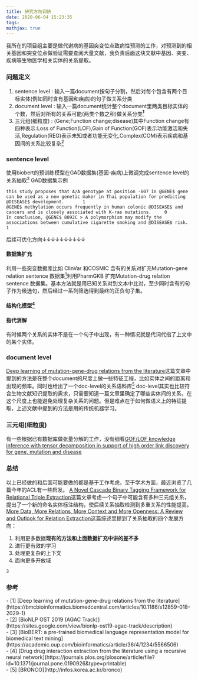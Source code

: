 ```yaml
---
title: 研究方向调研
date: 2020-06-04 15:23:35
tags:
mathjax: true
---
```

我所在的项目组主要是做代谢病的基因突变位点致病性预测的工作，对预测到的相关基因和突变位点做验证需要查阅大量文献，我负责后面这块文献中基因、突变、疾病等生物医学相关实体的关系提取。
### 问题定义
1. sentence level : 输入一篇document按句子分割，然后对每个包含有两个目标实体(例如同时含有基因和疾病)的句子做关系分类
2. document level : 输入一篇document统计整个document里两类目标实体的个数，然后对所有的关系可能(两类个数之积)做关系分类[<sup>**1**</sup>](#refer-anchor-1)
3. 三元组(细粒度) : (Gene;Function change;disease)其中Function change有四种表示:Loss of Function(LOF),Gain of Function(GOF)表示功能激活和失活,Regulation(REG)表示未知或者功能无变化,Complex(COM)表示疾病和基因间的关系比较复杂[<sup>2</sup>](#refer-anchor-2)

### sentence level
使用biobert的预训练模型在GAD数据集(基因-疾病)上微调完成sentence level的关系抽取[<sup>3</sup>](#refer-anchor-3)
GAD数据集示例
``` text
this study proposes that A/A genotype at position -607 in @GENE$ gene can be used as a new genetic maker in Thai population for predicting @DISEASE$ development.       1
@GENE$ methylation occurs frequently in human colonic @DISEASE$ and cancers and is closely associated with K-ras mutations.     0
In conclusion, @GENE$ 8092C > A polymorphism may modify the associations between cumulative cigarette smoking and @DISEASE$ risk.       1
```
后续可优化方向↓↓↓↓↓↓↓↓↓↓
#### 数据集扩充
利用一些突变数据库比如 ClinVar 和COSMIC 含有的关系对扩充Mutation-gene relation sentence 数据集[<sup>1</sup>](#refer-anchor-1)利用PharmGKB 扩充Mutation-drug relation sentence 数据集。基本方法就是用已知关系对到文本中比对，至少同时含有的句子作为候选句，然后经过一系列筛选得到最终的正负句子集。
#### 结构化模型[<sup>4</sup>](#refer-anchor-4)
#### 指代消解
有时候两个关系的实体不是在一个句子中出现，有一种情况就是代词代指了上文中的某个实体。
### document level
[Deep learning of mutation-gene-drug relations from the literature](https://bmcbioinformatics.biomedcentral.com/articles/10.1186/s12859-018-2029-1)这篇文章中提到的方法是在整个document的尺度上做一些特征工程，比如实体之间的距离和出现的频率。同时也给出了一个doc-level的关系语料库[<sup>5</sup>](#refer-anchor-5)
doc-level其实也比较符合生物文献知识提取的需求，只需要知道一篇文章里确定了哪些实体间的关系，在这个尺度上也能避免处理复杂关系的问题。但是难点在于如何做语义上的特征提取，上述文献中提到的方法是用的传统机器学习。

### 三元组(细粒度)
有一些根据已有数据库做张量分解的工作，没有细看[GOF/LOF knowledge inference with tensor decomposition in support of high order link discovery for gene, mutation and disease](https://www.aimspress.com/article/10.3934/mbe.2019067/fulltext.html)

### 总结
以上已经做的和后面可能要做的都是基于工作考虑，至于学术方面，最近浏览了几篇今年的ACL有一些启发。
[A Novel Cascade Binary Tagging Framework for Relational Triple Extraction](https://arxiv.org/abs/1909.03227)这篇文章考虑一个句子中可能含有多种三元组关系，提出了一个新的命名实体标注结构，使后续关系抽取检测到多重关系的性能提高。
[More Data, More Relations, More Context and More Openness: A Review and Outlook for Relation Extraction](https://arxiv.org/abs/2004.03186)这篇综述里提到了关系抽取的四个发展方向：
1. 利用更多数据**现有的方法和上面数据扩充中讲的差不多**
2. 进行更有效的学习
3. 处理更复杂的上下文
4. 面向更多开放域

$^3$

### 参考
<div id="refer-anchor-1"></div>
- [1] [Deep learning of mutation-gene-drug relations from the literature](https://bmcbioinformatics.biomedcentral.com/articles/10.1186/s12859-018-2029-1)
<div id="refer-anchor-2"></div>
- [2] [BioNLP OST 2019 (AGAC Track)](https://sites.google.com/view/bionlp-ost19-agac-track/description)
<div id="refer-anchor-3"></div>
- [3] [BioBERT: a pre-trained biomedical language representation model for biomedical text mining](https://academic.oup.com/bioinformatics/article/36/4/1234/5566506)
<div id="refer-anchor-4"></div>
- [4] [Drug drug interaction extraction from the literature using a recursive neural network](https://journals.plos.org/plosone/article/file?id=10.1371/journal.pone.0190926&type=printable)
<div id="refer-anchor-5"></div>
- [5] [BRONCO](http://infos.korea.ac.kr/bronco)



